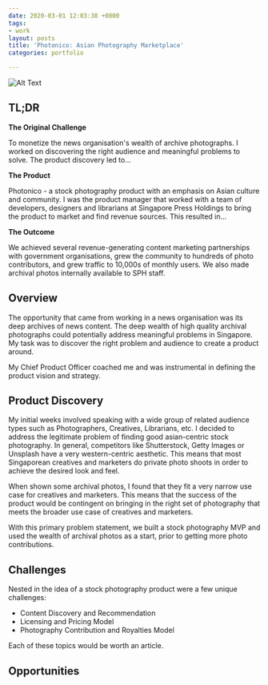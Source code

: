 ```yaml
---
date: 2020-03-01 12:03:38 +0800
tags:
- work
layout: posts
title: 'Photonico: Asian Photography Marketplace'
categories: portfolio

---
```

![Alt Text](/uploads/photonico.gif)
## TL;DR

**The Original Challenge**

To monetize the news organisation's wealth of archive photographs. I worked on discovering the right audience and meaningful problems to solve. The product discovery led to...

**The Product**

Photonico - a stock photography product with an emphasis on Asian culture and community. I was the product manager that worked with a team of developers, designers and librarians at Singapore Press Holdings to bring the product to market and find revenue sources. This resulted in...

**The Outcome**

We achieved several revenue-generating content marketing partnerships with government organisations, grew the community to hundreds of photo contributors, and grew traffic to 10,000s of monthly users.  We also made archival photos internally available to SPH staff.

## Overview

The opportunity that came from working in a news organisation was its deep archives of news content. The deep wealth of high quality archival photographs could potentially address meaningful problems in Singapore. My task was to discover the right problem and audience to create a product around.

My Chief Product Officer coached me and was instrumental in defining the product vision and strategy.

## Product Discovery

My initial weeks involved speaking with a wide group of related audience types such as Photographers, Creatives, Librarians, etc. I decided to address the legitimate problem of finding good asian-centric stock photography. In general, competitors like Shutterstock, Getty Images or Unsplash have a very western-centric aesthetic. This means that most Singaporean creatives and marketers do private photo shoots in order to achieve the desired look and feel.

When shown some archival photos, I found that they fit a very narrow use case for creatives and marketers. This means that the success of the product would be contingent on bringing in the right set of photography that meets the broader use case of creatives and marketers.

With this primary problem statement, we built a stock photography MVP and used the wealth of archival photos as a start, prior to getting more photo contributions.

## Challenges

Nested in the idea of a stock photography product were a few unique challenges:

* Content Discovery and Recommendation
* Licensing and Pricing Model
* Photography Contribution and Royalties Model

Each of these topics would be worth an article.

## Opportunities